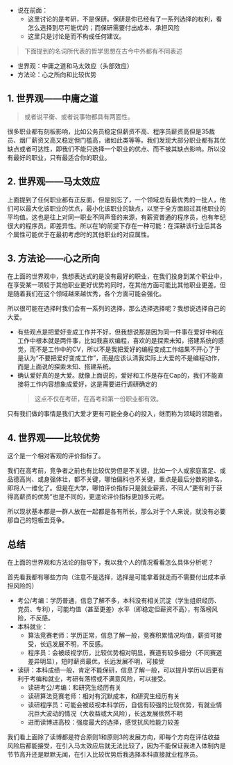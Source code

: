 + 说在前面：
	+ 这里讨论的是考研，不是保研。保研是你已经有了一系列选择的权利，看怎么选择到尽可能优的；而保研需要付出成本、承担风险
	+ 这里只是讨论是而不构成任何建议。

>下面提到的名词所代表的哲学思想在古今中外都有不同表述

+ 世界观：中庸之道和马太效应（头部效应）
+ 方法论：心之所向和比较优势

## 1. 世界观——中庸之道
>或者说平衡、或者说事物都具有两面性。

很多职业都有刻板影响，比如公务员稳定但薪资不高、程序员薪资高但是35裁员、烟厂薪资又高又稳定但门槛高，诸如此类等等。我们发现大部分职业都有其优缺点或者可达性，即我们不能只选择一个职业的优点、而不被其缺点影响。所以没有最好的职业，只有最适合你的职业。

## 2. 世界观——马太效应

上面提到了任何职业都有正反面，但是别忘了，一个领域总有最优秀的一批人，他们可以最大化该职业的优点，最小化该职业的缺点，以至于全方面超过其他职业的平均值。这也是往上对同一职业不同声音的来源，有薪资普通的程序员，也有年纪很大的程序员。即差异性。所以在1的前提下存在一种可能：在深耕该行业后其各个属性可能优于在最初考虑时的其他职业的对应属性。

## 3. 方法论——心之所向

在上面的世界观中，我想表达式的是没有最好的职业，在我们投身到某个职业中，在享受某一项较于其他职业更好优势的同时，在其他方面可能比其他职业更差。但是随着我们在这个领域越来越优秀，各个方面可能会强化。

所以很可能在选择时我们会有一系列的选择，那么选择选择呢？我想说选择自己的大爱。

+ 有些观点是把爱好变成工作并不好，但我想说那是因为同一件事在爱好中和在工作中根本就是两件事，比如我喜欢编程，喜欢的是探索未知，搭建系统的感觉，而不是工作中的CV，所以不是我把爱好的编程变成工作结果不开心了于是认为“不要把爱好变成工作”，而是应该认清我实际上大爱的不是编程动作，而是上面说的探索未知、搭建系统。
+ 确认爱好真的是大爱。就像上面说的，爱好和工作是存在Cap的，我们不能直接将工作内容想象成爱好，这是需要进行调研确定的
	>这点不仅在考研，在高考和第一份职业都有效。

只有我们做的事情是我们大爱才更有可能全身心的投入，继而称为领域的领跑者。

## 4. 世界观——比较优势

这个是一个相对客观的评价指标了。

我们在高考前，竞争者之前也有比较优势但是不关键，比如一个人或家庭富足、或品德高尚、或身强体壮，都不关键，哪怕偏科也不关键，重点是最后分数的排名，即将人一维化了。但是在大学，哪怕评价指标只是就业薪资，不同人“更有利于获得高薪资的优势”也是不同的，更遑论评价指标更加多元呢。

所以现状基本都是一群人放在一起都是各有所长，那么对于个人来说，就没有必要那自己的短板去竞争。

## 总结

在上面的世界观和方法论的指导下，我以我个人的情况看看怎么具体分析呢？

首先看我都有哪些方向（注意不是选择，选择是可能拿着就走而不需要付出成本承担风险的）

+ 考公/考编：学历普通，信息了解不多，本科没有相关沉淀（学生组织经历、党员、专利），可能均值（甚至更差）水平（即稳定但薪资不高），有落榜风险，不反感。
+ 本科就业：
	+ 算法竞赛老师：学历正常，信息了解一般，竞赛积累情况均值，薪资可接受，长远发展不明，不反感。
	+ 程序员：会被歧视学历，比较优势相对明显，赛道有较多细分（不同赛道差异明显），短时薪资最优，长远发展不明，可接受
+ 读研：本科成绩一般，肯定不能保研，信息了解一般，可以提升学历以后更有利于考编和就业，考研有落榜或不满意风险，可以接受。
	+ 读研考公/考编：和研究生经历有关
	+ 读研算法竞赛老师：相对有沉默成本，和研究生经历有关
	+ 读研程序员：可能会被歧视本科学历，自信有较强的比较优势，有就业情况巨大波动的情况（大收益或大风险），长远发展依然不明
	+ 进而读博进高校：强度最大的选择，感觉抗风险能力较差

我们看上面除了读博都是符合原则1和原则3的发展方向，即每个方向在评估收益风险后都能接受，在引入马太效应后就无法比较了，因为不能保证我进入体制内是节节高升还是默默无闻，在引入比较优势后我选择本科直接就业程序员。
